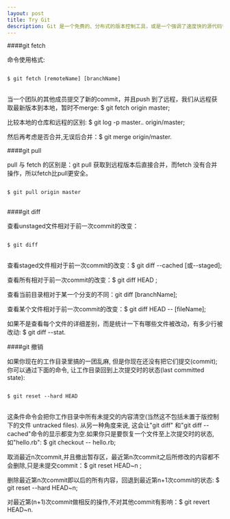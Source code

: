 ```yaml
---
layout: post 
title: Try Git
description: Git 是一个免费的、分布式的版本控制工具，或是一个强调了速度快的源代码管理工具。
---
```

####git fetch

命令使用格式:

<pre>
<code id='code-customize'>
$ git fetch [remoteName] [branchName]
</code>
</pre>

当一个团队的其他成员提交了新的commit，并且push 到了远程，我们从远程获取最新版本到本地，暂时不merge: $ git fetch origin master; 

比较本地的仓库和远程的区别: $ git log -p master.. origin/master; 

然后再考虑是否合并,无误后合并：$ git merge origin/master.

####git pull

pull 与 fetch 的区别是：git pull 获取到远程版本后直接合并，而fetch 没有合并操作，所以fetch比pull更安全。

<pre>
<code id='code-customize'>
$ git pull origin master
</code>
</pre>

####git diff

查看unstaged文件相对于前一次commit的改变：

<pre>
<code id='code-customize'>
$ git diff
</code>
</pre>

查看staged文件相对于前一次commit的改变：$ git diff --cached [或--staged]; 

查看所有相对于前一次commit的改变：$ git diff HEAD ;

查看当前目录相对于某一个分支的不同：git diff [branchName];

查看某个文件相对于前一次commit的改变：$ git diff HEAD -- [fileName];

如果不是查看每个文件的详细差别，而是统计一下有哪些文件被改动，有多少行被改动: $ git diff --stat.

####git 撤销

如果你现在的工作目录里搞的一团乱麻, 但是你现在还没有把它们提交(commit); 你可以通过下面的命令, 让工作目录回到上次提交时的状态(last committed state):

<pre>
<code id='code-customize'>
$ git reset --hard HEAD
</code>
</pre>

这条件命令会把你工作目录中所有未提交的内容清空(当然这不包括未置于版控制下的文件 untracked files). 从另一种角度来说, 这会让"git diff" 和"git diff --cached"命令的显示都变为空.如果你只是要恢复一个文件至上次提交时的状态,如"hello.rb": $ git checkout -- hello.rb;

取消最近n次commit,并且撤出暂存区，最近第n次commit之后所修改的内容都不会删除,只是未提交commit：$ git reset HEAD~n ;

删除最近第n次commit即以后的所有内容，回退到最近第n+1次commit的状态: $ git reset --hard HEAD~n;

对最近第(n+1)次commit做相反的操作,不对其他commit有影响：$ git revert HEAD~n.

